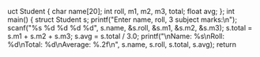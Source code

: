 uct Student {
    char name[20];
    int roll, m1, m2, m3, total;
    float avg;
};
int main() {
    struct Student s;
    printf("Enter name, roll, 3 subject marks:\n");
    scanf("%s %d %d %d %d", s.name, &s.roll, &s.m1, &s.m2, &s.m3);
    s.total = s.m1 + s.m2 + s.m3;
    s.avg = s.total / 3.0;
    printf("\nName: %s\nRoll: %d\nTotal: %d\nAverage: %.2f\n", s.name, s.roll, s.total, s.avg);
    return
